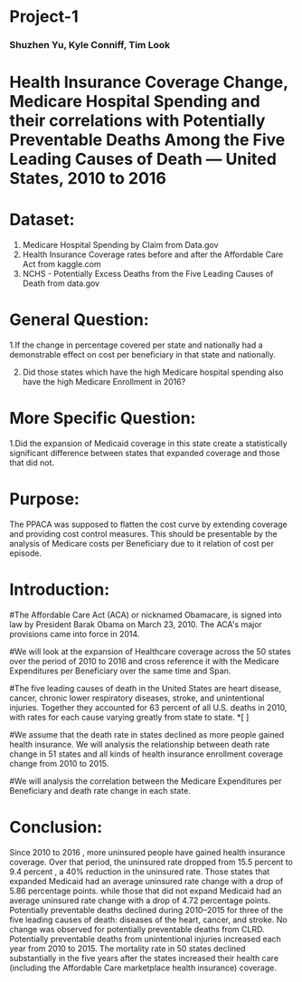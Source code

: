 # Project-1    
### Shuzhen Yu, Kyle Conniff, Tim Look
# Health Insurance Coverage Change, Medicare Hospital Spending and their correlations with Potentially Preventable Deaths Among the Five Leading Causes of Death — United States, 2010 to 2016

# Dataset:
1.	Medicare Hospital Spending by Claim from Data.gov
2.	Health Insurance Coverage rates before and after the Affordable Care Act from kaggle.com
3.  NCHS - Potentially Excess Deaths from the Five Leading Causes of Death from data.gov

# General Question:

1.If the change in percentage covered per state and nationally had a demonstrable effect on cost per beneficiary in that state and nationally.

2. Did those states which have the high Medicare hospital spending also have the high Medicare Enrollment in 2016?

# More Specific Question:
1.Did the expansion of Medicaid coverage in this state create a statistically significant difference between states that expanded coverage and those that did not.

# Purpose:
The PPACA was supposed to flatten the cost curve by extending coverage and providing cost control measures.  This should be presentable by the analysis of Medicare costs per Beneficiary due to it relation of cost per episode.

# Introduction:
#The Affordable Care Act (ACA) or nicknamed Obamacare, is signed into law by President Barak Obama on March 23, 2010. The ACA's major provisions came into force in 2014. 

#We will look at the expansion of Healthcare coverage across the 50 states over the period of 2010 to 2016 and cross reference it with the Medicare Expenditures per Beneficiary over the same time and Span.

#The five leading causes of death in the United States are heart disease, cancer, chronic lower respiratory diseases, stroke, and unintentional injuries. Together they accounted for 63 percent of all U.S. deaths in 2010, with rates for each cause varying greatly from state to state. *[ ]

#We assume that the death rate in states declined as more people gained health insurance. We will analysis the relationship between death rate change in 51 states and all kinds of health insurance enrollment coverage change from 2010 to 2015.

#We will analysis the correlation between the Medicare Expenditures per Beneficiary and death rate change in each state. 

# Conclusion:
Since 2010 to 2016 , more uninsured people have gained health insurance coverage. Over that period, the uninsured rate dropped from 15.5 percent to 9.4 percent , a 40% reduction in the uninsured rate. 
Those states that expanded Medicaid had an average uninsured rate change with a drop of 5.86 percentage points. while those that did not expand Medicaid had an average uninsured rate change with a drop of 4.72 percentage points.  
Potentially preventable deaths declined during 2010–2015 for three of the five leading causes of death: diseases of the heart, cancer, and stroke. No change was observed for potentially preventable deaths from CLRD. Potentially preventable deaths from unin­tentional injuries increased each year from 2010 to 2015.
The mortality rate in 50 states declined substantially in the five years after the states increased their health care (including the Affordable Care marketplace health insurance) coverage.

